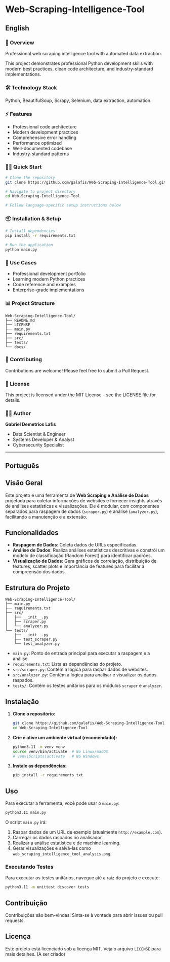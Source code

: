 # Web-Scraping-Intelligence-Tool

## English



### 🚀 Overview
Professional web scraping intelligence tool with automated data extraction.

This project demonstrates professional Python development skills with modern best practices, clean code architecture, and industry-standard implementations.

### 🛠️ Technology Stack
Python, BeautifulSoup, Scrapy, Selenium, data extraction, automation.

### ⚡ Features
- Professional code architecture
- Modern development practices
- Comprehensive error handling
- Performance optimized
- Well-documented codebase
- Industry-standard patterns

### 🏃‍♂️ Quick Start

```bash
# Clone the repository
git clone https://github.com/galafis/Web-Scraping-Intelligence-Tool.git

# Navigate to project directory
cd Web-Scraping-Intelligence-Tool

# Follow language-specific setup instructions below
```

### 📦 Installation & Setup

```bash
# Install dependencies
pip install -r requirements.txt

# Run the application
python main.py
```

### 🎯 Use Cases
- Professional development portfolio
- Learning modern Python practices
- Code reference and examples
- Enterprise-grade implementations

### 📊 Project Structure
```
Web-Scraping-Intelligence-Tool/
├── README.md
├── LICENSE
├── main.py
├── requirements.txt
├── src/
├── tests/
└── docs/
```

### 🤝 Contributing
Contributions are welcome! Please feel free to submit a Pull Request.

### 📄 License
This project is licensed under the MIT License - see the LICENSE file for details.

### 👨‍💻 Author
**Gabriel Demetrios Lafis**
- Data Scientist & Engineer
- Systems Developer & Analyst
- Cybersecurity Specialist

---

## Português

## Visão Geral

Este projeto é uma ferramenta de **Web Scraping e Análise de Dados** projetada para coletar informações de websites e fornecer insights através de análises estatísticas e visualizações. Ele é modular, com componentes separados para raspagem de dados (`scraper.py`) e análise (`analyzer.py`), facilitando a manutenção e a extensão.

## Funcionalidades

- **Raspagem de Dados**: Coleta dados de URLs especificadas.
- **Análise de Dados**: Realiza análises estatísticas descritivas e constrói um modelo de classificação (Random Forest) para identificar padrões.
- **Visualização de Dados**: Gera gráficos de correlação, distribuição de features, scatter plots e importância de features para facilitar a compreensão dos dados.

## Estrutura do Projeto

```
Web-Scraping-Intelligence-Tool/
├── main.py
├── requirements.txt
├── src/
│   ├── __init__.py
│   ├── scraper.py
│   └── analyzer.py
└── tests/
    ├── __init__.py
    ├── test_scraper.py
    └── test_analyzer.py
```

- `main.py`: Ponto de entrada principal para executar a raspagem e a análise.
- `requirements.txt`: Lista as dependências do projeto.
- `src/scraper.py`: Contém a lógica para raspar dados de websites.
- `src/analyzer.py`: Contém a lógica para analisar e visualizar os dados raspados.
- `tests/`: Contém os testes unitários para os módulos `scraper` e `analyzer`.

## Instalação

1. **Clone o repositório:**

   ```bash
   git clone https://github.com/galafis/Web-Scraping-Intelligence-Tool.git
   cd Web-Scraping-Intelligence-Tool
   ```

2. **Crie e ative um ambiente virtual (recomendado):**

   ```bash
   python3.11 -m venv venv
   source venv/bin/activate  # No Linux/macOS
   # venv\Scripts\activate   # No Windows
   ```

3. **Instale as dependências:**

   ```bash
   pip install -r requirements.txt
   ```

## Uso

Para executar a ferramenta, você pode usar o `main.py`:

```bash
python3.11 main.py
```

O script `main.py` irá:
1. Raspar dados de um URL de exemplo (atualmente `http://example.com`).
2. Carregar os dados raspados no analisador.
3. Realizar a análise estatística e de machine learning.
4. Gerar visualizações e salvá-las como `web_scraping_intelligence_tool_analysis.png`.

### Executando Testes

Para executar os testes unitários, navegue até a raiz do projeto e execute:

```bash
python3.11 -m unittest discover tests
```

## Contribuição

Contribuições são bem-vindas! Sinta-se à vontade para abrir issues ou pull requests.

## Licença

Este projeto está licenciado sob a licença MIT. Veja o arquivo `LICENSE` para mais detalhes. (A ser criado)


